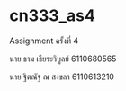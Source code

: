 # cn333_as4
Assignment ครั้งที่ 4


นาย ธาม เธียระวิบูลย์ 6110680565

นาย ฐิตณัฐ ณ สงขลา 6110613210
